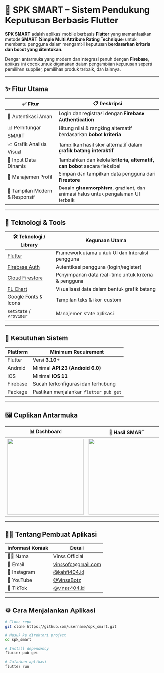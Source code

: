 # 🧠 SPK SMART – Sistem Pendukung Keputusan Berbasis Flutter

**SPK SMART** adalah aplikasi mobile berbasis **Flutter** yang memanfaatkan metode **SMART (Simple Multi Attribute Rating Technique)** untuk membantu pengguna dalam mengambil keputusan **berdasarkan kriteria dan bobot yang ditentukan**.

Dengan antarmuka yang modern dan integrasi penuh dengan **Firebase**, aplikasi ini cocok untuk digunakan dalam pengambilan keputusan seperti pemilihan supplier, pemilihan produk terbaik, dan lainnya.

---

## ✨ Fitur Utama

| ✅ Fitur                           | 📋 Deskripsi                                                                 |
|-----------------------------------|------------------------------------------------------------------------------|
| 🔐 Autentikasi Aman               | Login dan registrasi dengan **Firebase Authentication**                     |
| 📊 Perhitungan SMART              | Hitung nilai & rangking alternatif berdasarkan **bobot kriteria**            |
| 📈 Grafik Analisis Visual         | Tampilkan hasil skor alternatif dalam **grafik batang interaktif**          |
| 📝 Input Data Dinamis             | Tambahkan dan kelola **kriteria, alternatif, dan bobot** secara fleksibel   |
| 👤 Manajemen Profil               | Simpan dan tampilkan data pengguna dari **Firestore**                       |
| 🎨 Tampilan Modern & Responsif    | Desain **glassmorphism**, gradient, dan animasi halus untuk pengalaman UI terbaik |

---

## 🧰 Teknologi & Tools

| 🛠️ Teknologi / Library             | Kegunaan Utama                                                   |
|-----------------------------------|------------------------------------------------------------------|
| [Flutter](https://flutter.dev)    | Framework utama untuk UI dan interaksi pengguna                  |
| [Firebase Auth](https://firebase.google.com/products/auth) | Autentikasi pengguna (login/register)                           |
| [Cloud Firestore](https://firebase.google.com/products/firestore) | Penyimpanan data real-time untuk kriteria & pengguna          |
| [FL Chart](https://pub.dev/packages/fl_chart) | Visualisasi data dalam bentuk grafik batang                      |
| [Google Fonts](https://pub.dev/packages/google_fonts) & Icons | Tampilan teks & ikon custom                                      |
| `setState` / `Provider`           | Manajemen state aplikasi                                         |

---

## 📱 Kebutuhan Sistem

| Platform  | Minimum Requirement                      |
|-----------|-------------------------------------------|
| Flutter   | Versi **3.10+**                          |
| Android   | Minimal **API 23 (Android 6.0)**         |
| iOS       | Minimal **iOS 11**                       |
| Firebase  | Sudah terkonfigurasi dan terhubung       |
| Package   | Pastikan menjalankan `flutter pub get`   |

---

## 🖼️ Cuplikan Antarmuka

| 📊 Dashboard | 🧮 Hasil SMART | 📝 Input Data |
|-------------|----------------|---------------|
| <img src="https://imgur.com/a/gXBIXIs" width="250"/> | <img src="https://imgur.com/VBjPMz9" width="250"/> | <img src="https://imgur.com/VODZKZ1" width="250"/> |

---

## 👨‍💻 Tentang Pembuat Aplikasi

| Informasi Kontak | Detail |
|------------------|--------|
| 👨‍💻 Nama          | Vinss Official |
| 📧 Email         | [vinssofc@gmail.com](mailto:vinssofc@gmail.com) |
| 📸 Instagram     | [@kahfi404.id](https://instagram.com/kahfi404.id) |
| 🎥 YouTube       | [@VinssBotz](https://youtube.com/@VinssBotz) |
| 🎵 TikTok        | [@vinss404.id](https://tiktok.com/@vinss404.id) |

---

## ⚙️ Cara Menjalankan Aplikasi

```bash
# Clone repo
git clone https://github.com/username/spk_smart.git

# Masuk ke direktori project
cd spk_smart

# Install dependency
flutter pub get

# Jalankan aplikasi
flutter run
